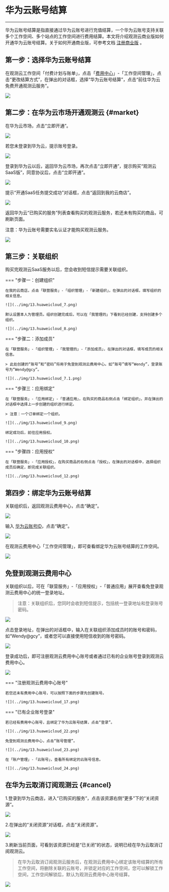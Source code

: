 # 华为云账号结算
---

华为云账号结算是指直接通过华为云账号进行充值结算，一个华为云账号支持关联多个工作空间、多个站点的工作空间进行费用结算。本文将介绍观测云商业版如何开通华为云账号结算。关于如何开通商业版，可参考文档 [注册商业版](../../billing/commercial-register.md) 。

## 第一步：选择华为云账号结算

在观测云工作空间「付费计划与账单」，点击「[费用中心](https://boss.guance.com/#/signin)」-「工作空间管理」，点击“更改结算方式”，在弹出的对话框，选择“华为云账号结算”，点击“前往华为云免费开通观测云服务”。

![](../img/13.huaweicloud_19.png)

## 第二步：在华为云市场开通观测云 {#market}

在华为云市场，点击“立即开通”。

![](../img/13.huaweicloud_1.png)

若您未登录到华为云，提示账号登录。

![](../img/13.huaweicloud_2.png)

登录到华为云以后，返回华为云市场，再次点击“立即开通”，提示购买“观测云 SaaS版”，同意协议后，点击“立即开通”。

![](../img/13.huaweicloud_3.png)

提示“开通SaaS任务提交成功”对话框，点击“返回到我的云商店”。

![](../img/13.huaweicloud_4.png)

返回华为云“已购买的服务”列表查看购买的观测云服务，若还未有购买的商品，可刷新页面。

注意：华为云账号需要实名认证才能购买观测云服务。

![](../img/13.huaweicloud_6.png)

## 第三步：关联组织

购买完观测云SaaS服务以后，您会收到短信提示需要关联组织。

=== "步骤一：创建组织"

    在我的云商店，点击「联营服务」-「组织管理」-「新建组织」，在弹出的对话框，填写组织的相关信息。

    ![](../img/13.huaweicloud_7.png)

    默认设置本人为管理员。组织创建完成后，可以在「我管理的」下看到已经创建，支持创建多个组织。

    ![](../img/13.huaweicloud_8.png)

=== "步骤二：添加成员"

    在「联营服务」-「组织管理」-「我管理的」-「添加成员」，在弹出的对话框，填写成员的相关信息。

    > 此处创建的“账号”和“密码”将用于免登到观测云费用中心。如“账号”填写“Wendy”，登录账号为“Wendy@gcy”。

    ![](../img/13.huaweicloud_7.1.png)

=== "步骤三：应用绑定"

    在「联营服务」-「应用绑定」-「普通应用」，在购买的商品右侧点击「绑定组织」，并在弹出的对话框中选择上一步创建的组织进行绑定。

    > 注意：一个订单绑定一个组织。

    ![](../img/13.huaweicloud_9.png)

    绑定成功后，前往应用授权。

    ![](../img/13.huaweicloud_10.png)

=== "步骤四：应用授权"

    在「联营服务」-「应用授权」，在购买商品的右侧点击「授权」，在弹出的对话框中，选择组织成员后确定，即完成关联组织。

    ![](../img/13.huaweicloud_12.png)


## 第四步：绑定华为云账号结算

关联组织后，返回观测云费用中心，点击“确定”。

![](../img/13.huaweicloud_19.1.png)

输入 [华为云账号ID](../billing-account/huaweicloud-account.md#id)，点击“确定”。

![](../img/13.huaweicloud_19.2.png)

在观测云费用中心「工作空间管理」，即可查看绑定华为云账号结算的工作空间。

![](../img/13.huaweicloud_21.png)

## 免登到观测云费用中心

关联组织以后，可在「联营服务」-「应用授权」-「普通应用」展开查看免登录观测云费用中心的统一登录地址。

> 注意：关联组织后，您同时会收到短信提示，包括统一登录地址和登录账号密码。

![](../img/13.huaweicloud_14.png)

点击登录地址，在弹出的对话框中，输入在关联组织添加成员时的账号和密码，如“Wendy@gcy”，或者您可以直接使用短信收到的账号密码。

![](../img/13.huaweicloud_15.png)

登录成功后，即可注册观测云费用中心账号或者通过已有的企业账号登录到观测云费用中心。

![](../img/13.huaweicloud_16.png)

=== "注册观测云费用中心账号"

    若您还未有费用中心账号，可以按照下面的步骤先创建账号。

    ![](../img/13.huaweicloud_17.png)

=== "已有企业账号登录"

    若已经有费用中心账号，且绑定了华为云账号结算，点击“登录”。

    ![](../img/13.huaweicloud_22.png)

    免登到观测云费用中心，点击“账号管理”。

    ![](../img/13.huaweicloud_23.png)

    在「账户管理」-「云账号」，查看所有绑定的云账号信息。

    ![](../img/13.huaweicloud_24.png)


## 在华为云取消订阅观测云 {#cancel}

1.登录到华为云商店，进入“已购买的服务”，点击该资源右侧“更多”下的“关闭资源”。

![](../img/13.huaweicloud_26.png)

2.在弹出的“关闭资源”对话框，点击“关闭资源”。

![](../img/13.huaweicloud_27.png)

3.刷新当前页面，可看到该资源已经是“已关闭”的状态，说明已经在华为云取消订阅观测云。

> 在华为云取消订阅观测云服务后，在观测云费用中心绑定该账号结算的所有工作空间，将删除关联的云账号，并锁定对应的工作空间，您可以解锁工作空间，工作空间解锁后，默认为观测云费用中心账号结算。

![](../img/13.huaweicloud_26.1.png)


